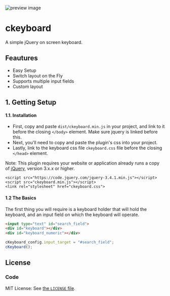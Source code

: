 ![preview image](https://i.imgur.com/DTlq0ph.png)

# ckeyboard

A simple jQuery on screen keyboard.
## Feautures
- Easy Setup
- Switch layout on the Fly
- Supports multiple input fields
- Custom layout

## 1. Getting Setup

#### 1.1. Installation

- First, copy and paste `dist/ckeyboard.min.js` in your project, and link to it before the closing `</body>` element. Make sure jquery is linked before this.
- Next, you'll need to copy and paste the plugin's css into your project.
- Lastly, link to the keyboard css file `ckeyboard.css` file before the closing `</head>` element.

Note: This plugin requires your website or application already runs a copy of [jQuery](http://jquery.com/), version 3.x.x or higher.


    <script src="https://code.jquery.com/jquery-3.4.1.min.js"></script>
    <script src="ckeyboard.min.js"></script>
    <link rel="stylesheet" href="ckeyboard.css">
 
#### 1.2 The Basics

The first thing you will require is a keyboard holder that will hold the keyboard, and an input field on which the keyboard will operate.

```html
<input type="text" id="search_field">
<div id="keyboard"></div>
<div id="keyboard_numeric"></div>
```
```js           
cKeyboard_config.input_target = "#search_field";
cKeyboard();
```

## License

### Code

MIT License: See [the `LICENSE` file](https://github.com/c42759/ckeyboard/blob/master/LICENSE).
